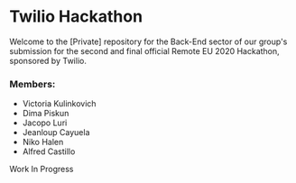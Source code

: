 # Twilio Hackathon

Welcome to the [Private] repository for the Back-End sector of our group's submission for the second and final official Remote EU 2020 Hackathon, sponsored by Twilio.

### Members:
- Victoria Kulinkovich
- Dima Piskun
- Jacopo Luri
- Jeanloup Cayuela
- Niko Halen
- Alfred Castillo

Work In Progress
